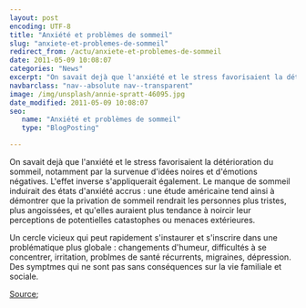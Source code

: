 ```yaml
---
layout: post
encoding: UTF-8
title: "Anxiété et problèmes de sommeil"
slug: "anxiete-et-problemes-de-sommeil"
redirect_from: /actu/anxiete-et-problemes-de-sommeil
date: 2011-05-09 10:08:07
categories: "News"
excerpt: "On savait dejà que l'anxiété et le stress favorisaient la détérioration du sommeil, notamment par la survenue d'idées noires et d'émotions négatives. L'effet inverse s'appliquerait également."
navbarclass: "nav--absolute nav--transparent"
image: /img/unsplash/annie-spratt-46095.jpg
date_modified: 2011-05-09 10:08:07
seo:
   name: "Anxiété et problèmes de sommeil"
   type: "BlogPosting"

---
```

On savait dejà que l'anxiété et le stress favorisaient la détérioration du sommeil, notamment par la survenue d'idées noires et d'émotions négatives. L'effet inverse s'appliquerait également.
Le manque de sommeil induirait des états d'anxiété accrus : une étude américaine tend ainsi à démontrer que la privation de sommeil rendrait les personnes plus tristes, plus angoissées, et qu'elles auraient plus tendance à noircir leur perceptions de potentielles catastophes ou menaces extérieures.  
  
Un cercle vicieux qui peut rapidement s'instaurer et s'inscrire dans une problématique plus globale : changements d'humeur, difficultés à se concentrer, irritation, problmes de santé récurrents, migraines, dépression. Des symptmes qui ne sont pas sans conséquences sur la vie familiale et sociale.  
  
[Source](http://www.cerveauetpsycho.fr/ewb_pages/a/actualite-anxiete-de-la-nuit-blanche-26684.php);